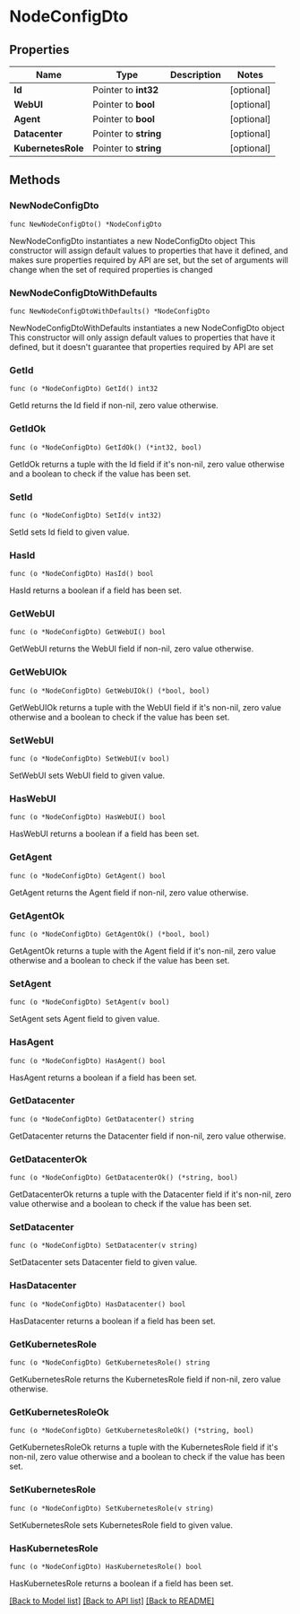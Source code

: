 # NodeConfigDto

## Properties

Name | Type | Description | Notes
------------ | ------------- | ------------- | -------------
**Id** | Pointer to **int32** |  | [optional] 
**WebUI** | Pointer to **bool** |  | [optional] 
**Agent** | Pointer to **bool** |  | [optional] 
**Datacenter** | Pointer to **string** |  | [optional] 
**KubernetesRole** | Pointer to **string** |  | [optional] 

## Methods

### NewNodeConfigDto

`func NewNodeConfigDto() *NodeConfigDto`

NewNodeConfigDto instantiates a new NodeConfigDto object
This constructor will assign default values to properties that have it defined,
and makes sure properties required by API are set, but the set of arguments
will change when the set of required properties is changed

### NewNodeConfigDtoWithDefaults

`func NewNodeConfigDtoWithDefaults() *NodeConfigDto`

NewNodeConfigDtoWithDefaults instantiates a new NodeConfigDto object
This constructor will only assign default values to properties that have it defined,
but it doesn't guarantee that properties required by API are set

### GetId

`func (o *NodeConfigDto) GetId() int32`

GetId returns the Id field if non-nil, zero value otherwise.

### GetIdOk

`func (o *NodeConfigDto) GetIdOk() (*int32, bool)`

GetIdOk returns a tuple with the Id field if it's non-nil, zero value otherwise
and a boolean to check if the value has been set.

### SetId

`func (o *NodeConfigDto) SetId(v int32)`

SetId sets Id field to given value.

### HasId

`func (o *NodeConfigDto) HasId() bool`

HasId returns a boolean if a field has been set.

### GetWebUI

`func (o *NodeConfigDto) GetWebUI() bool`

GetWebUI returns the WebUI field if non-nil, zero value otherwise.

### GetWebUIOk

`func (o *NodeConfigDto) GetWebUIOk() (*bool, bool)`

GetWebUIOk returns a tuple with the WebUI field if it's non-nil, zero value otherwise
and a boolean to check if the value has been set.

### SetWebUI

`func (o *NodeConfigDto) SetWebUI(v bool)`

SetWebUI sets WebUI field to given value.

### HasWebUI

`func (o *NodeConfigDto) HasWebUI() bool`

HasWebUI returns a boolean if a field has been set.

### GetAgent

`func (o *NodeConfigDto) GetAgent() bool`

GetAgent returns the Agent field if non-nil, zero value otherwise.

### GetAgentOk

`func (o *NodeConfigDto) GetAgentOk() (*bool, bool)`

GetAgentOk returns a tuple with the Agent field if it's non-nil, zero value otherwise
and a boolean to check if the value has been set.

### SetAgent

`func (o *NodeConfigDto) SetAgent(v bool)`

SetAgent sets Agent field to given value.

### HasAgent

`func (o *NodeConfigDto) HasAgent() bool`

HasAgent returns a boolean if a field has been set.

### GetDatacenter

`func (o *NodeConfigDto) GetDatacenter() string`

GetDatacenter returns the Datacenter field if non-nil, zero value otherwise.

### GetDatacenterOk

`func (o *NodeConfigDto) GetDatacenterOk() (*string, bool)`

GetDatacenterOk returns a tuple with the Datacenter field if it's non-nil, zero value otherwise
and a boolean to check if the value has been set.

### SetDatacenter

`func (o *NodeConfigDto) SetDatacenter(v string)`

SetDatacenter sets Datacenter field to given value.

### HasDatacenter

`func (o *NodeConfigDto) HasDatacenter() bool`

HasDatacenter returns a boolean if a field has been set.

### GetKubernetesRole

`func (o *NodeConfigDto) GetKubernetesRole() string`

GetKubernetesRole returns the KubernetesRole field if non-nil, zero value otherwise.

### GetKubernetesRoleOk

`func (o *NodeConfigDto) GetKubernetesRoleOk() (*string, bool)`

GetKubernetesRoleOk returns a tuple with the KubernetesRole field if it's non-nil, zero value otherwise
and a boolean to check if the value has been set.

### SetKubernetesRole

`func (o *NodeConfigDto) SetKubernetesRole(v string)`

SetKubernetesRole sets KubernetesRole field to given value.

### HasKubernetesRole

`func (o *NodeConfigDto) HasKubernetesRole() bool`

HasKubernetesRole returns a boolean if a field has been set.


[[Back to Model list]](../README.md#documentation-for-models) [[Back to API list]](../README.md#documentation-for-api-endpoints) [[Back to README]](../README.md)



